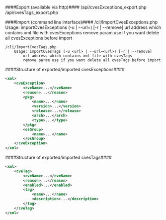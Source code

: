 
####Export (available via http)####
    /api/cvesExceptions_export.php
    /api/cvesTags_export.php


####Import (command line interface)####
    /cli/ImportCvesExceptions.php
        Usage: importCvesExceptions (-u <url> | --url=<url>) [-r | --remove]
            url address which contains xml file with cvesExceptions
            remove param use if you want delete all cvesExceptions before import

    /cli/ImportCvesTags.php
        Usage: importCvesTags (-u <url> | --url=<url>) [-r | --remove]
            url address which contains xml file with cvesTags
            remove param use if you want delete all cvesTags before import


####Structure of exported/imported cvesExceptions####
```xml
<xml>
    <cveException>
        <cveName>...</cveName>
        <reason>...</reason>
        <pkg>
            <name>...</name>
            <version>...</version>
            <release>...</release>
            <arch>...</arch>
            <type>...</type>
        </pkg>
        <osGroup>
            <name>...</name>
        </osGroup>
    </cveException>
</xml>
```

####Structure of exported/imported cvesTags####
```xml
<xml>
    <cveTag>
        <cveName>...</cveName>
        <reason>...</reason>
        <enabled>...</enabled>
        <tag>
            <name>...</name>
            <description>...</description>
        </tag>
    </cveTag>
</xml>
```